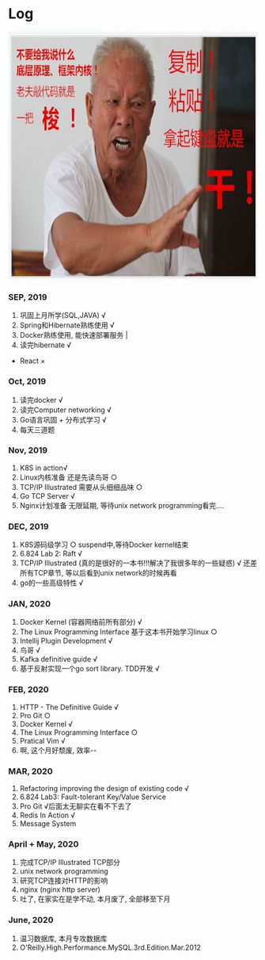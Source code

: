 # Log

<div align=center>
<img src="https://github.com/zzzyyyxxxmmm/basics/blob/master/image/1.png" width="700" height="500">
</div>

### SEP, 2019
1. 巩固上月所学(SQL,JAVA) √
2. Spring和Hibernate熟练使用 √
3. Docker熟练使用, 能快速部署服务 |
4. 读完hibernate √
* React ×

### Oct, 2019
1. 读完docker √
2. 读完Computer networking √
3. Go语言巩固 + 分布式学习 √
4. 每天三道题

### Nov, 2019
1. K8S in action√
2. Linux内核准备 还是先读鸟哥 ○
3. TCP/IP Illustrated 需要从头细细品味 ○
4. Go TCP Server √
5. Nginx计划准备 无限延期, 等待unix network programming看完....

### DEC, 2019
1. K8S源码级学习 ○ suspend中,等待Docker kernel结束
2. 6.824 Lab 2: Raft √
3. TCP/IP Illustrated (真的是很好的一本书!!!解决了我很多年的一些疑惑) √ 还差所有TCP章节, 等以后看到unix network的时候再看
4. go的一些高级特性 √ 

### JAN, 2020
1. Docker Kernel (容器网络前所有部分) √
2. The Linux Programming Interface 基于这本书开始学习linux ○
3. Intellij Plugin Development √
4. 鸟哥 √
5. Kafka definitive guide √
6. 基于反射实现一个go sort library. TDD开发 √

### FEB, 2020
1. HTTP - The Definitive Guide √
2. Pro Git ○
3. Docker Kernel √
4. The Linux Programming Interface ○ 
5. Pratical Vim √
6. 啊, 这个月好颓废, 效率--

### MAR, 2020
1. Refactoring improving the design of existing code √
2. 6.824 Lab3: Fault-tolerant Key/Value Service
3. Pro Git √后面太无聊实在看不下去了
4. Redis In Action √ 
5. Message System

### April + May, 2020
1. 完成TCP/IP Illustrated TCP部分
2. unix network programming
3. 研究TCP连接对HTTP的影响
4. nginx (nginx http server)
5. 吐了, 在家实在是学不动, 本月废了, 全部移至下月

### June, 2020
1. 温习数据库,  本月专攻数据库
2. O'Reilly.High.Performance.MySQL.3rd.Edition.Mar.2012